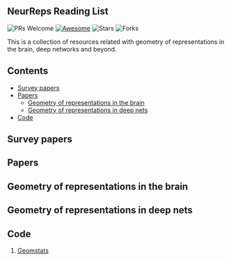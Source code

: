 ## NeurReps Reading List

![PRs Welcome](https://img.shields.io/badge/PRs-Welcome-green) [![Awesome](https://awesome.re/badge.svg)](https://awesome.re) ![Stars](https://img.shields.io/github/stars/neurreps/reading-list?color=yellow)  ![Forks](https://img.shields.io/github/forks/neurreps/reading-list?color=blue&label=Fork)

This is a collection of resources related with geometry of representations in the brain, deep networks and beyond.


## Contents

- [Survey papers](#surveypapers)
- [Papers](#papers)
  - [Geometry of representations in the brain](#grb)
  - [Geometry of representations in deep nets](#grdn)
- [Code](#code)


<a name="surveypapers" />

## Survey papers


<a name="papers" />

## Papers

<a name="grb" />

## Geometry of representations in the brain


<a name="grdn" />

## Geometry of representations in deep nets


<a name="code" />

## Code

1. [Geomstats](https://geomstats.github.io/)
